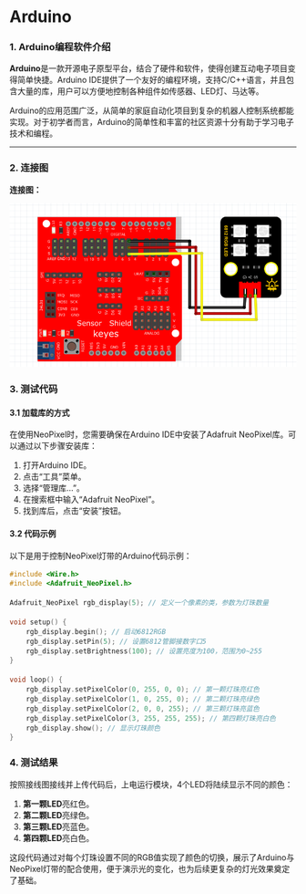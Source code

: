 # Arduino

### 1. Arduino编程软件介绍

**Arduino**是一款开源电子原型平台，结合了硬件和软件，使得创建互动电子项目变得简单快捷。Arduino IDE提供了一个友好的编程环境，支持C/C++语言，并且包含大量的库，用户可以方便地控制各种组件如传感器、LED灯、马达等。

Arduino的应用范围广泛，从简单的家庭自动化项目到复杂的机器人控制系统都能实现。对于初学者而言，Arduino的简单性和丰富的社区资源十分有助于学习电子技术和编程。

---

### 2. 连接图

**连接图：**

![连接图](media/2c09d8a93e0ea3cf25caead6acdc9dd4.png)

### 3. 测试代码

#### 3.1 加载库的方式

在使用NeoPixel时，您需要确保在Arduino IDE中安装了Adafruit NeoPixel库。可以通过以下步骤安装库：

1. 打开Arduino IDE。
2. 点击“工具”菜单。
3. 选择“管理库…”。
4. 在搜索框中输入“Adafruit NeoPixel”。
5. 找到库后，点击“安装”按钮。

#### 3.2 代码示例

以下是用于控制NeoPixel灯带的Arduino代码示例：

```cpp
#include <Wire.h>
#include <Adafruit_NeoPixel.h>

Adafruit_NeoPixel rgb_display(5); // 定义一个像素的类，参数为灯珠数量

void setup() {
    rgb_display.begin(); // 启动6812RGB
    rgb_display.setPin(5); // 设置6812管脚接数字口5
    rgb_display.setBrightness(100); // 设置亮度为100，范围为0~255
}

void loop() {
    rgb_display.setPixelColor(0, 255, 0, 0); // 第一颗灯珠亮红色
    rgb_display.setPixelColor(1, 0, 255, 0); // 第二颗灯珠亮绿色
    rgb_display.setPixelColor(2, 0, 0, 255); // 第三颗灯珠亮蓝色
    rgb_display.setPixelColor(3, 255, 255, 255); // 第四颗灯珠亮白色
    rgb_display.show(); // 显示灯珠颜色
}
```

### 4. 测试结果

按照接线图接线并上传代码后，上电运行模块，4个LED将陆续显示不同的颜色：

1. **第一颗LED**亮红色。
2. **第二颗LED**亮绿色。
3. **第三颗LED**亮蓝色。
4. **第四颗LED**亮白色。

这段代码通过对每个灯珠设置不同的RGB值实现了颜色的切换，展示了Arduino与NeoPixel灯带的配合使用，便于演示光的变化，也为后续更复杂的灯光效果奠定了基础。

